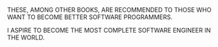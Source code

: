 THESE, AMONG OTHER BOOKS, ARE RECOMMENDED TO THOSE WHO WANT TO BECOME BETTER SOFTWARE PROGRAMMERS. 

I ASPIRE TO BECOME THE MOST COMPLETE SOFTWARE ENGINEER IN THE WORLD.
